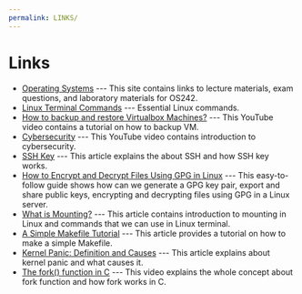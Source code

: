 ```yaml
---
permalink: LINKS/
---
```


# Links

* [Operating Systems](https://os.vlsm.org/) ---
  This site contains links to lecture materials, exam questions, and laboratory materials for OS242.
* [Linux Terminal Commands](https://www.hostinger.com/tutorials/linux-commands) ---
  Essential Linux commands.
* [How to backup and restore Virtualbox Machines?](https://www.youtube.com/watch?v=HkGJr5BJg5g) ---
  This YouTube video contains a tutorial on how to backup VM.
* [Cybersecurity](https://www.youtube.com/watch?v=bPVaOlJ6ln0) ---
  This YouTube video contains introduction to cybersecurity.
* [SSH Key](https://www.niagahoster.co.id/blog/apa-itu-ssh/) ---
  This article explains the about SSH and how SSH key works.
* [How to Encrypt and Decrypt Files Using GPG in Linux](https://www.tecmint.com/gpg-encrypt-decrypt-files/#:~:text=Encrypting%20Files%20Using%20GPG%20in%20Linux&text=To%20encrypt%20a%20plain%20text,text%20file%20to%20be%20encrypted.) ---
  This easy-to-follow guide shows how can we generate a GPG key pair, export and share public keys, encrypting and decrypting files using GPG in a Linux server.
* [What is Mounting?](https://unix.stackexchange.com/questions/3192/what-is-meant-by-mounting-a-device-in-linux) --- This article contains introduction to mounting in Linux and commands that we can use in Linux terminal.
* [A Simple Makefile Tutorial](https://www.cs.colby.edu/maxwell/courses/tutorials/maketutor/) --- This article provides a tutorial on how to make a simple Makefile.
* [Kernel Panic: Definition and Causes](https://medium.com/@redswitches/kernel-panic-definition-and-causes-9237ab9d2170) --- This article explains about kernel panic and what causes it.
* [The fork() function in C](https://www.youtube.com/watch?v=cex9XrZCU14) --- This video explains the whole concept about fork function and how fork works in C.
